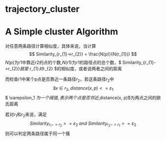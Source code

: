 # trajectory_cluster
# A Simple cluster Algorithm 
对任意两条路径计算相似度，具体来说，当计算
   $$ Similarity_{r_{1}->r_{2}} = \frac{N(p)}{N(r_{1})} $$
   $N(p)$为r1中靠近r2的点的个数,$N(r1)$为r1的路径点的总个数，$ Similarity_{r_{1}->r_{2}}$就是$ r_{1}$对$r_{2} $的相似度，或者说两者之间的距离
   
而检查$r1$中某个p点是否靠近一条路径$r_2$，若这条路径$r_2$中
    $$\exists x \in r_2, distance(x, p) <= \varepsilon_1$$
$ \varepsilon_1 $为一个阈值,表示两个点是否邻近,$distance(x, p)$为两点之间的欧氏距离

若对$r_1$和$r_2$来说，满足
$$ Similarity_{r_{1}->r_{2}} >= \varepsilon_2 \ and \  Similarity_{r_{2}->r_{1}} >= \varepsilon_2$$
则可以判定两条路径属于同一个簇
      
